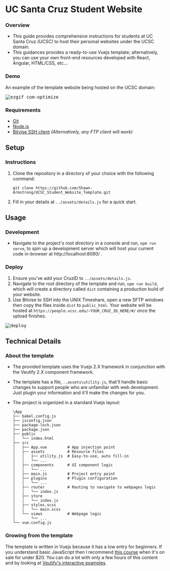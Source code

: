 # UC Santa Cruz Student Website

### Overview
- This guide provides comprehensive instructions for students at UC Santa Cruz _(UCSC)_ to host their personal websites under the UCSC domain.
- This guidances provides a ready-to-use Vuejs template; alternatively, you can use your own front-end resources developed with React, Angular, HTML/CSS, etc... 

### Demo
An example of the template website being hosted on the UCSC domain:
    
<kbd>![ezgif com-optimize](https://user-images.githubusercontent.com/80125540/247391168-b903b33f-6f61-427d-a5f6-3c779139da9c.gif)</kbd>

### Requirements
- [Git](https://git-scm.com/)
- [Node.js](https://nodejs.org/en)
- [Bitvise SSH client](https://www.bitvise.com/download-area) _(Alternatively, any FTP client will work)_

## Setup

### Instructions
1. Clone the repository in a directory of your choice with the following command:
     
   ```Console
   git clone https://github.com/Shawn-Armstrong/UCSC_Student_Website_Template.git
   ```
2. Fill in your details at `../assets/details.js` for a quick start. 

## Usage

### Development
- Navigate to the project's root directory in a console and run, `npm run serve`, to spin up a development server which will host your current code in-browser at http://localhost:8080/ .

### Deploy
1. Ensure you've add your CruzID to `../assets/details.js`.
2. Navigate to the root directory of the template and run, `npm run build`, which will create a directory called `dist` containing a production build of your website.
3. Use Bitvise to SSH into the UNIX Timeshare, open a new SFTP windows then copy the files inside `dist` to `public_html`. Your website will be hosted at `https://people.ucsc.edu/~YOUR_CRUZ_ID_HERE/#/` once the upload finishes.
  
<kbd>![deploy](https://user-images.githubusercontent.com/80125540/247389855-735d2ce1-3918-45ce-a0f7-6fa90bc0eae3.gif)</kbd>

## Technical Details

### About the template
- The provided template uses the Vuejs 2.X framework in conjunction with the Veutify 2.X component framework. 
- The template has a file, `..assets\utility.js`, that'll handle basic changes to support people who are unfamiliar with web development. Just plugin your information and it'll make the changes for you.
- The project is organized in a standard Vuejs layout:
    
  ```Console
  \App
  ├── babel.config.js
  ├── jsconfig.json
  ├── package-lock.json
  ├── package.json
  ├── public
  │   └── index.html
  ├── src
  │   ├── App.vue         # App injection point
  │   ├── assets          # Resource files
  │   │   ├── utility.js  # Easy-to-use, auto fill-in
  │   │   └── ...
  │   ├── components      # UI component logic
  │   │   └── ...
  │   ├── main.js         # Project entry point
  │   ├── plugins         # Plugin configuration
  │   │   └── ...
  │   ├── router          # Routing to navigate to webpages logic
  │   │   └── index.js
  │   ├── store
  │   │   └── index.js
  │   ├── styles.scss
  │   │   └── main.scss
  │   └── views           # Webpage logic
  │       └── ...
  └── vue.config.js
  ```
  
### Growing from the template
The template is written in Vuejs because it has a low entry for beginners. If you understand basic JavaScript then I recommend [this course](https://www.udemy.com/course-dashboard-redirect/?course_id=995016) when it's on sale for under $20. You can do a lot with only a few hours of this content and by looking at [Veutify's interactive examples](https://v2.vuetifyjs.com/en/). 
